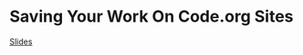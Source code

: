 # Saving Your Work On Code.org Sites

[Slides](https://gitpitch.com/DouglasUrner/Common?p=code.org/saving-work)
